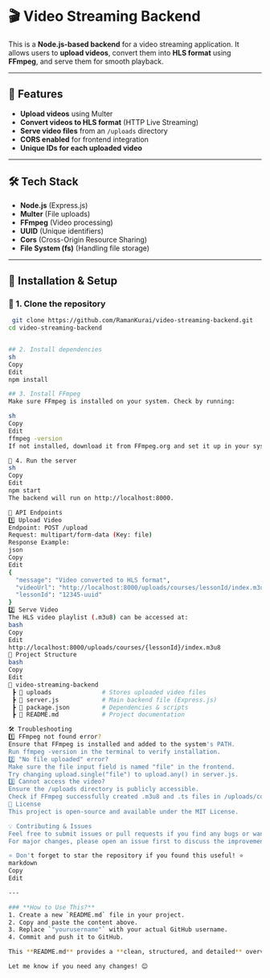 # 🎬 Video Streaming Backend

This is a **Node.js-based backend** for a video streaming application. It allows users to **upload videos**, convert them into **HLS format** using **FFmpeg**, and serve them for smooth playback.

---

## 🚀 Features

- **Upload videos** using Multer
- **Convert videos to HLS format** (HTTP Live Streaming)
- **Serve video files** from an `/uploads` directory
- **CORS enabled** for frontend integration
- **Unique IDs for each uploaded video**

---

## 🛠️ Tech Stack

- **Node.js** (Express.js)
- **Multer** (File uploads)
- **FFmpeg** (Video processing)
- **UUID** (Unique identifiers)
- **Cors** (Cross-Origin Resource Sharing)
- **File System (fs)** (Handling file storage)

---

## 🔧 Installation & Setup

### 📌 1. Clone the repository  
```sh
 git clone https://github.com/RamanKurai/video-streaming-backend.git
cd video-streaming-backend


## 2. Install dependencies
sh
Copy
Edit
npm install

## 3. Install FFmpeg
Make sure FFmpeg is installed on your system. Check by running:

sh
Copy
Edit
ffmpeg -version
If not installed, download it from FFmpeg.org and set it up in your system environment variables.

📌 4. Run the server
sh
Copy
Edit
npm start
The backend will run on http://localhost:8000.

📂 API Endpoints
1️⃣ Upload Video
Endpoint: POST /upload
Request: multipart/form-data (Key: file)
Response Example:
json
Copy
Edit
{
  "message": "Video converted to HLS format",
  "videoUrl": "http://localhost:8000/uploads/courses/lessonId/index.m3u8",
  "lessonId": "12345-uuid"
}
2️⃣ Serve Video
The HLS video playlist (.m3u8) can be accessed at:
bash
Copy
Edit
http://localhost:8000/uploads/courses/{lessonId}/index.m3u8
📝 Project Structure
bash
Copy
Edit
📂 video-streaming-backend
 ┣ 📂 uploads              # Stores uploaded video files
 ┣ 📜 server.js            # Main backend file (Express.js)
 ┣ 📜 package.json         # Dependencies & scripts
 ┣ 📜 README.md            # Project documentation

🛠️ Troubleshooting
1️⃣ FFmpeg not found error?
Ensure that FFmpeg is installed and added to the system's PATH.
Run ffmpeg -version in the terminal to verify installation.
2️⃣ "No file uploaded" error?
Make sure the file input field is named "file" in the frontend.
Try changing upload.single("file") to upload.any() in server.js.
3️⃣ Cannot access the video?
Ensure the /uploads directory is publicly accessible.
Check if FFmpeg successfully created .m3u8 and .ts files in /uploads/courses/{lessonId}.
📜 License
This project is open-source and available under the MIT License.

💡 Contributing & Issues
Feel free to submit issues or pull requests if you find any bugs or want to improve the project! 🚀
For major changes, please open an issue first to discuss the improvements.

⭐ Don't forget to star the repository if you found this useful! ⭐
markdown
Copy
Edit

---

### **How to Use This?**
1. Create a new `README.md` file in your project.
2. Copy and paste the content above.
3. Replace `"yourusername"` with your actual GitHub username.
4. Commit and push it to GitHub.

This **README.md** provides a **clean, structured, and detailed** overview of your backend project, making it easier for others to understand and contribute. 🚀🔥  

Let me know if you need any changes! 😊






